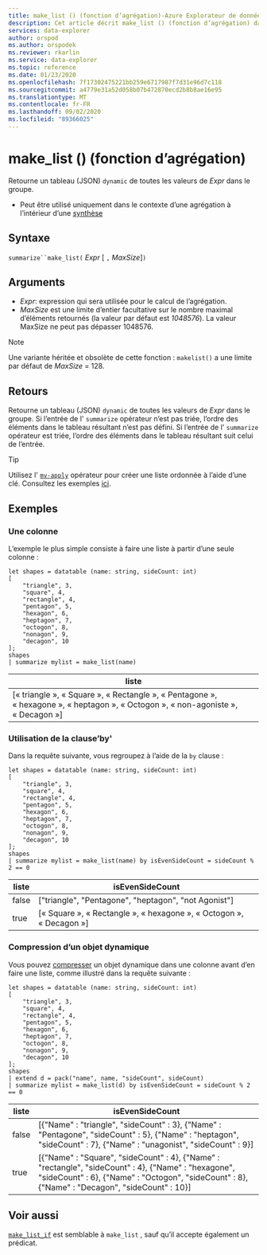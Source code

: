 ```yaml
---
title: make_list () (fonction d’agrégation)-Azure Explorateur de données | Microsoft Docs
description: Cet article décrit make_list () (fonction d’agrégation) dans Azure Explorateur de données.
services: data-explorer
author: orspod
ms.author: orspodek
ms.reviewer: rkarlin
ms.service: data-explorer
ms.topic: reference
ms.date: 01/23/2020
ms.openlocfilehash: 7f17302475221bb259e6717987f7d31e96d7c118
ms.sourcegitcommit: a4779e31a52d058b07b472870ecd2b8b8ae16e95
ms.translationtype: MT
ms.contentlocale: fr-FR
ms.lasthandoff: 09/02/2020
ms.locfileid: "89366025"
---
```

# <a name="make_list-aggregation-function"></a>make_list () (fonction d’agrégation)

Retourne un tableau (JSON) `dynamic` de toutes les valeurs de *Expr* dans le groupe.

* Peut être utilisé uniquement dans le contexte d’une agrégation à l’intérieur d’une [synthèse](summarizeoperator.md)

## <a name="syntax"></a>Syntaxe

`summarize``make_list(` *Expr* [ `,` *MaxSize*]`)`

## <a name="arguments"></a>Arguments

* *Expr*: expression qui sera utilisée pour le calcul de l’agrégation.
* *MaxSize* est une limite d’entier facultative sur le nombre maximal d’éléments retournés (la valeur par défaut est *1048576*). La valeur MaxSize ne peut pas dépasser 1048576.

> [!NOTE]
> Une variante héritée et obsolète de cette fonction : `makelist()` a une limite par défaut de *MaxSize* = 128.

## <a name="returns"></a>Retours

Retourne un tableau (JSON) `dynamic` de toutes les valeurs de *Expr* dans le groupe.
Si l’entrée de l' `summarize` opérateur n’est pas triée, l’ordre des éléments dans le tableau résultant n’est pas défini.
Si l’entrée de l' `summarize` opérateur est triée, l’ordre des éléments dans le tableau résultant suit celui de l’entrée.

> [!TIP]
> Utilisez l' [`mv-apply`](./mv-applyoperator.md) opérateur pour créer une liste ordonnée à l’aide d’une clé. Consultez les exemples [ici](./mv-applyoperator.md#using-the-mv-apply-operator-to-sort-the-output-of-make_list-aggregate-by-some-key).

## <a name="examples"></a>Exemples

### <a name="one-column"></a>Une colonne

L’exemple le plus simple consiste à faire une liste à partir d’une seule colonne :

```kusto
let shapes = datatable (name: string, sideCount: int)
[
    "triangle", 3,
    "square", 4,
    "rectangle", 4,
    "pentagon", 5,
    "hexagon", 6,
    "heptagon", 7,
    "octogon", 8,
    "nonagon", 9,
    "decagon", 10
];
shapes
| summarize mylist = make_list(name)
```

|liste|
|---|
|[« triangle », « Square », « Rectangle », « Pentagone », « hexagone », « heptagon », « Octogon », « non-agoniste », « Decagon »]|

### <a name="using-the-by-clause"></a>Utilisation de la clause’by'

Dans la requête suivante, vous regroupez à l’aide de la `by` clause :

```kusto
let shapes = datatable (name: string, sideCount: int)
[
    "triangle", 3,
    "square", 4,
    "rectangle", 4,
    "pentagon", 5,
    "hexagon", 6,
    "heptagon", 7,
    "octogon", 8,
    "nonagon", 9,
    "decagon", 10
];
shapes
| summarize mylist = make_list(name) by isEvenSideCount = sideCount % 2 == 0
```

|liste|isEvenSideCount|
|---|---|
|false|["triangle", "Pentagone", "heptagon", "not Agonist"]|
|true|[« Square », « Rectangle », « hexagone », « Octogon », « Decagon »]|

### <a name="packing-a-dynamic-object"></a>Compression d’un objet dynamique

Vous pouvez [compresser](./packfunction.md) un objet dynamique dans une colonne avant d’en faire une liste, comme illustré dans la requête suivante :

```kusto
let shapes = datatable (name: string, sideCount: int)
[
    "triangle", 3,
    "square", 4,
    "rectangle", 4,
    "pentagon", 5,
    "hexagon", 6,
    "heptagon", 7,
    "octogon", 8,
    "nonagon", 9,
    "decagon", 10
];
shapes
| extend d = pack("name", name, "sideCount", sideCount)
| summarize mylist = make_list(d) by isEvenSideCount = sideCount % 2 == 0
```

|liste|isEvenSideCount|
|---|---|
|false|[{"Name" : "triangle", "sideCount" : 3}, {"Name" : "Pentagone", "sideCount" : 5}, {"Name" : "heptagon", "sideCount" : 7}, {"Name" : "unagonist", "sideCount" : 9}]|
|true|[{"Name" : "Square", "sideCount" : 4}, {"Name" : "rectangle", "sideCount" : 4}, {"Name" : "hexagone", "sideCount" : 6}, {"Name" : "Octogon", "sideCount" : 8}, {"Name" : "Decagon", "sideCount" : 10}]|

## <a name="see-also"></a>Voir aussi

[`make_list_if`](./makelistif-aggfunction.md) est semblable à `make_list` , sauf qu’il accepte également un prédicat.

